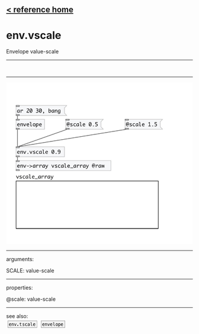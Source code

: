 [< reference home](index.html)
---

# env.vscale


Envelope value-scale

---

<br>


---


![example](examples/env.vscale-example.jpg)

---
arguments:

SCALE: value-scale<br>

---
properties:

@scale: value-scale<br>

---
see also:<br>
[![env.tscale](img/object_env.tscale.png)](env.tscale.html)
[![envelope](img/object_envelope.png)](envelope.html)
